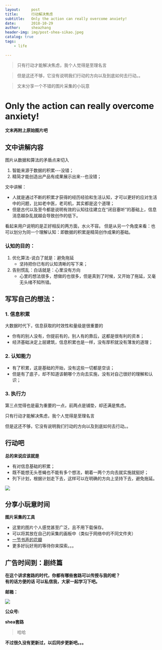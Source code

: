 ```yaml
---
layout:     post
title:      行动解决焦虑
subtitle:   Only the action can really overcome anxiety!
date:       2018-10-29
author:     sheazhang
header-img: img/post-shea-sikao.jpeg
catalog: true
tags:
    - life
    
---
```


> 只有行动才能解决焦虑，我个人觉得是至理名言

> 但是这还不够，它没有说明我们行动的方向以及到底如何去行动。。

> 文末分享一个不错的图片采集的小玩意

# Only the action can really overcome anxiety!

**文末再附上原始图片吧**


## 文中讲解内容

图片从数据和算法的矛盾点来切入

1. 智能来源于数据的积累---没错；
2. 精简才能创造出产品有成果展示出来--也没错；

文中讲解：

- 人就是通过不断的积累才获得的经历经验和生活认知，才可以更好的应对生活中的问题，比如老中医，老司机，其实都是这个道理；
- 但是古代以及至今都是说明有效的认知往往建立在“闭目塞听”的基础上，信息消息越杂乱就越会导致创作的低下。

看起来用户说明的是正好相反的两方面，水火不容。
但是从另一个角度来看：也可以划分为同一个理解认知：即数据的积累是精简创作成果的基础。

### 认知的目的：

1. 优化算法-说白了就是：避免拖延
	- 坚持把你已有的认知清晰的写下来；
2. 告别慌乱：白话就是：心里没有方向
	- 心里的想法很多，想做的也很多，但是真到了时候，又开始了拖延，又毫无头绪不知所错。


## 写写自己的想法：

### 1. 信息积累

大数据时代下，信息获取的时效性和量级是很重要的

- 你有的别人没有，你提前有的，别人有的靠后，这都是很有利的资本；
- 经济基础决定上层建筑，信息积累也是一样，没有厚积就没有薄发的道理；

### 2. 认知能力

- 有了积累，这是基础的开始，没有这些一切都是空谈；  
- 但是有了底子，却不知道该朝哪个方向去实施，没有对自己很好的理解和认识；


### 3. 执行力

第三点觉得也是最为重要的一点，前两点是铺垫，却还满是焦虑。

只有行动才能解决焦虑，我个人觉得是至理名言

但是这还不够，它没有说明我们行动的方向以及到底如何去行动。。


## 行动吧

**总的来说应该就是**

- 有对信息基础的积累；
- 既不能想无头苍蝇也不能有多个想法，朝着一两个方向去就实施就挺好；
- 列下计划，根据计划走下去，这样可以在明确的方向上坚持下去，避免拖延。


![](https://i.imgur.com/P9SNoUc.jpg)

## 分享小玩意时间

**图片采集的工具**

- 这里的图片个人感觉甚至广泛，且不用下载保存。
- 可以将其放在自己的采集的画板中（类似于网络中的不同文件夹）
- [一节书声的花瓣](http://huaban.com/sheazhang/)
- 更多好玩好用的等待你来探索。。。

## 广告时间到：剧终篇

**在这个讲求套路的时代，你都有哪些套路可以传授与我的呢？**  
**有的话方便的话 可以私信我，大家一起学习下吧。**

**邮箱：**

![](https://i.imgur.com/ZuFV0fE.jpg)

**公众号:**

 
**shea套路**  



>哈哈


**不过很久没有更新过，以后同步更新吧。。。**